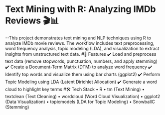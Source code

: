 # Text Mining with R: Analyzing IMDb Reviews 🎬📊
--This project demonstrates text mining and NLP techniques using R to analyze IMDb movie reviews. The workflow includes text preprocessing, word frequency analysis, topic modeling (LDA), and visualization to extract insights from unstructured text data.
#📌 Features
✔️ Load and preprocess text data (remove stopwords, punctuation, numbers, and apply stemming)
✔️ Create a Document-Term Matrix (DTM) to analyze word frequency
✔️ Identify top words and visualize them using bar charts (ggplot2)
✔️ Perform Topic Modeling using LDA (Latent Dirichlet Allocation)
✔️ Generate a word cloud to highlight key terms
#🛠️ Tech Stack
•	R
•	tm (Text Mining)
•	textclean (Text Cleaning)
•	wordcloud (Word Cloud Visualization)
•	ggplot2 (Data Visualization)
•	topicmodels (LDA for Topic Modeling)
•	SnowballC (Stemming)
